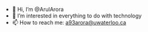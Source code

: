 - 👋 Hi, I’m @ArulArora
- 👀 I’m interested in everything to do with technology
- 📫 How to reach me: a93arora@uwaterloo.ca
